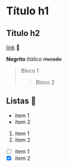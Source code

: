 # Título h1
## Título h2
[link](www.google.com) 📎

**Negrito** _Itálico_ ~~riscado~~
> Bloco 1
>> Bloco 2

## Listas 📰
- item 1
- item 2

1. item 1
2. item 2

- [ ] item 1
- [x] item 2
